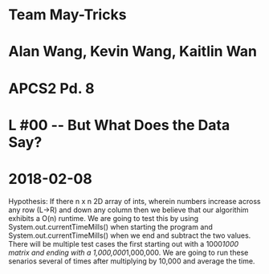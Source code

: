 # Team May-Tricks
# Alan Wang, Kevin Wang, Kaitlin Wan
# APCS2 Pd. 8
# L #00 -- But What Does the Data Say?
# 2018-02-08

Hypothesis: If there n x n 2D array of ints, wherein numbers increase across any row (L->R) and down any column then we believe that our algorithim exhibits a O(n) runtime. 
We are going to test this by using System.out.currentTimeMills() when starting the program and System.out.currentTimeMills() when we end and subtract the two values. There will be multiple test cases the first starting out with a 1000*1000 matrix and ending with a 1,000,000*1,000,000. We are going to run these senarios several of times after multiplying by 10,000 and average the time. 
